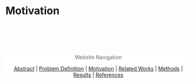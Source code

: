 # Motivation
<!-- Navigation Bar -->
<br><br><br><br>
<div style="text-align: center; background-color: white;">
<div style="color:#666a67"> Website Navigation</div>
<p style="text-align: center; background-color: white;">
  <a href="./index.html">Abstract</a> |
  <a href="./problem.html">Problem Definition</a> | 
  <a href="./motivation.html">Motivation</a> | 
  <a href="./related.html">Related Works</a> | 
  <a href="./methods.html">Methods</a> | 
  <a href="./results.html">Results</a> | 
  <a href="./references.html">References</a>
</p>
</div>